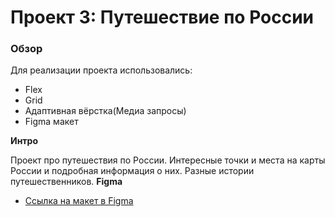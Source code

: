 # Проект 3: Путешествие по России

### Обзор
Для реализации проекта использовались:
* Flex
* Grid
* Адаптивная вёрстка(Медиа запросы)
* Figma макет 

**Интро**

Проект про путешествия по России. Интересные точки и места на карты России и подробная информация о них. Разные истории путешественников.
**Figma**

* [Ссылка на макет в Figma](https://www.figma.com/file/5S2WSbEFL6awjVWJ0NWL8Q/Sprint-3_-Russia-_-desktop-mobile?node-id=28503%3A0)

